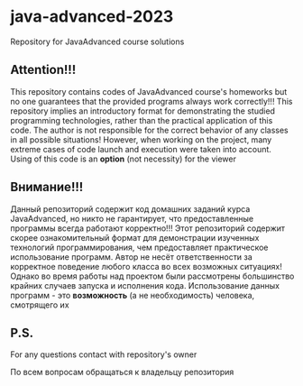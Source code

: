 # java-advanced-2023
Repository for JavaAdvanced course solutions

## Attention!!!

This repository contains codes of JavaAdvanced course's homeworks but no one guarantees that 
the provided programs always work correctly!!!
This repository implies an introductory format for demonstrating the studied programming technologies, 
rather than the practical application of this code.
The author is not responsible for the correct behavior of any classes in all possible situations!
However, when working on the project, many extreme cases of code launch and execution were taken into account.
Using of this code is an **option** (not necessity) for the viewer

## Внимание!!!

Данный репозиторий содержит код домашних заданий курса JavaAdvanced, но никто не гарантирует,
что предоставленные программы всегда работают корректно!!!
Этот репозиторий содержит скорее ознакомительный формат для демонстрации изученных технологий программирования,
чем предоставляет практическое использование программ.
Автор не несёт ответственности за корректное поведение любого класса во всех возможных ситуациях!
Однако во время работы над проектом были рассмотрены большинство крайних случаев запуска и исполнения кода.
Использование данных программ - это **возможность** (а не необходимость) человека, смотрящего их

## P.S.

For any questions contact with repository's owner

По всем вопросам обращаться к владельцу репозитория
